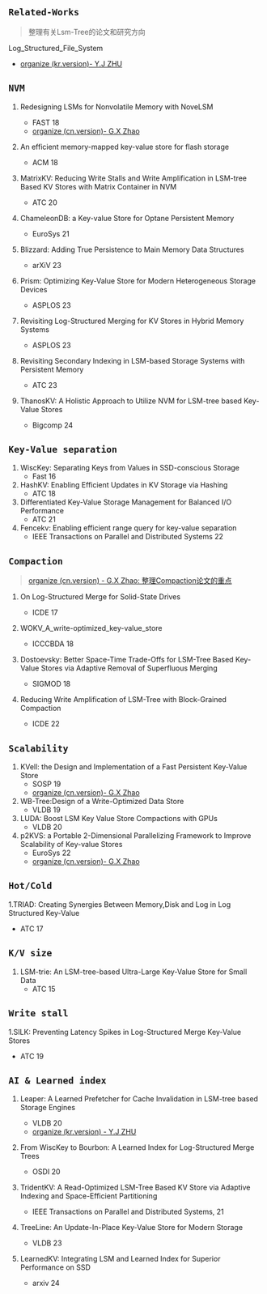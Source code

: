 ##  `Related-Works`
> 整理有关Lsm-Tree的论文和研究方向

Log_Structured_File_System
   - [organize (kr.version)- Y.J ZHU](Log-Structured_File_System/Log-Sturctured_File_System_zhengli.pdf)


## `NVM`
1. Redesigning LSMs for Nonvolatile Memory with NoveLSM
   - FAST 18
   - [organize (cn.version)- G.X Zhao](NVMe/NoveLSM_review.md)
  
2. An efficient memory-mapped key-value store for flash storage
   - ACM 18
3. MatrixKV: Reducing Write Stalls and Write Amplification in LSM-tree Based KV Stores with Matrix Container in NVM
   - ATC 20
4. ChameleonDB: a Key-value Store for Optane Persistent Memory
   - EuroSys 21
5. Blizzard: Adding True Persistence to Main Memory Data Structures
   - arXiV 23
6. Prism: Optimizing Key-Value Store for Modern Heterogeneous Storage Devices
   - ASPLOS 23
7. Revisiting Log-Structured Merging for KV Stores in Hybrid Memory Systems
   - ASPLOS 23
8. Revisiting Secondary Indexing in LSM-based Storage Systems with Persistent Memory
   - ATC 23
9. ThanosKV: A Holistic Approach to Utilize NVM for LSM-tree based Key-Value Stores
   - Bigcomp 24  


## `Key-Value separation`
1. WiscKey: Separating Keys from Values in SSD-conscious Storage
   - Fast 16
2. HashKV: Enabling Efficient Updates in KV Storage via Hashing
   - ATC 18
3. Differentiated Key-Value Storage Management for Balanced I/O Performance
   - ATC 21 
4. Fencekv: Enabling efficient range query for key-value separation
   - IEEE Transactions on Parallel and Distributed Systems 22


## `Compaction`
> [organize (cn.version) - G.X Zhao: 整理Compaction论文的重点](https://github.com/ErosBryant/LSM-T_DB_Related_Works/blob/7ab0b657365953fb5a8cd688128a2598b537a45b/Compaction/README.md)

1. On Log-Structured Merge for Solid-State Drives
   - ICDE 17
2. WOKV_A_write-optimized_key-value_store
   - ICCCBDA 18

3. Dostoevsky: Better Space-Time Trade-Offs for LSM-Tree Based Key-Value Stores via Adaptive Removal of Superfluous Merging
   - SIGMOD 18
     
4. Reducing Write Amplification of LSM-Tree with Block-Grained Compaction
   - ICDE 22


## `Scalability`

1. KVell: the Design and Implementation of a Fast Persistent Key-Value Store
   - SOSP 19
   - [organize (cn.version)- G.X Zhao](Scalability/sosp19-kvell.md)
2. WB-Tree:Design of a Write-Optimized Data Store
   - VLDB 19
3. LUDA: Boost LSM Key Value Store Compactions with GPUs
   - VLDB 20
4. p2KVS: a Portable 2-Dimensional Parallelizing Framework to Improve Scalability of Key-value Stores
   -  EuroSys 22
   - [organize (cn.version)- G.X Zhao](Scalability/p2KVS_EuroSys'22.md)



## `Hot/Cold`
1.TRIAD: Creating Synergies Between Memory,Disk and Log in Log Structured Key-Value 
   - ATC 17

## `K/V size`
1. LSM-trie: An LSM-tree-based Ultra-Large Key-Value Store for Small Data 
   - ATC 15

## `Write stall`
1.SILK: Preventing Latency Spikes in Log-Structured Merge Key-Value Stores
  - ATC 19


## `AI & Learned index`
1. Leaper: A Learned Prefetcher for Cache Invalidation in LSM-tree based Storage Engines
   - VLDB 20
   - [organize (kr.version) - Y.J ZHU](AI_LSM-T/Leaper.pdf)

2. From WiscKey to Bourbon: A Learned Index for Log-Structured Merge Trees
   - OSDI 20
3. TridentKV: A Read-Optimized LSM-Tree Based KV Store via Adaptive Indexing and Space-Efficient Partitioning
   - IEEE Transactions on Parallel and Distributed Systems, 21 
4. TreeLine: An Update-In-Place Key-Value Store for Modern Storage
   - VLDB 23   
5. LearnedKV: Integrating LSM and Learned Index for Superior Performance on SSD
   -  arxiv 24



